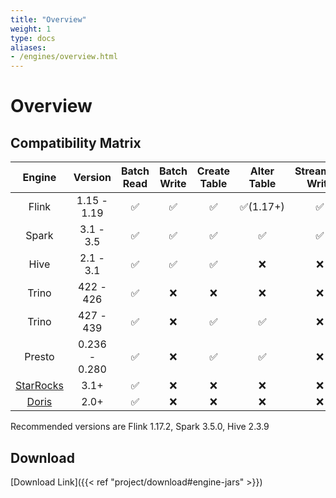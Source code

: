 ```yaml
---
title: "Overview"
weight: 1
type: docs
aliases:
- /engines/overview.html
---
```

<!--
Licensed to the Apache Software Foundation (ASF) under one
or more contributor license agreements.  See the NOTICE file
distributed with this work for additional information
regarding copyright ownership.  The ASF licenses this file
to you under the Apache License, Version 2.0 (the
"License"); you may not use this file except in compliance
with the License.  You may obtain a copy of the License at

  http://www.apache.org/licenses/LICENSE-2.0

Unless required by applicable law or agreed to in writing,
software distributed under the License is distributed on an
"AS IS" BASIS, WITHOUT WARRANTIES OR CONDITIONS OF ANY
KIND, either express or implied.  See the License for the
specific language governing permissions and limitations
under the License.
-->

# Overview

## Compatibility Matrix

|                                     Engine                                      |    Version    | Batch Read | Batch Write | Create Table | Alter Table | Streaming Write | Streaming Read | Batch Overwrite |
|:-------------------------------------------------------------------------------:|:-------------:|:----------:|:-----------:|:------------:|:-----------:|:---------------:|:--------------:|:---------------:|
|                                      Flink                                      |  1.15 - 1.19  |     ✅      |      ✅      |      ✅       |  ✅(1.17+)   |        ✅        |       ✅        |        ✅        |
|                                      Spark                                      |   3.1 - 3.5   |     ✅      |      ✅      |      ✅       |      ✅      |        ✅        |    ✅(3.3+)     |        ✅        |
|                                      Hive                                       |   2.1 - 3.1   |     ✅      |      ✅      |      ✅       |      ❌      |        ❌        |       ❌        |        ❌        |
|                                      Trino                                      |   422 - 426   |     ✅      |      ❌      |      ❌       |      ❌      |        ❌        |       ❌        |        ❌        |
|                                      Trino                                      |   427 - 439   |     ✅      |      ❌      |      ✅       |      ✅      |        ❌        |       ❌        |        ❌        |
|                                     Presto                                      | 0.236 - 0.280 |     ✅      |      ❌      |      ✅       |      ✅      |        ❌        |       ❌        |        ❌        |
| [StarRocks](https://docs.starrocks.io/docs/data_source/catalog/paimon_catalog/) |     3.1+      |     ✅      |      ❌      |      ❌       |      ❌      |        ❌        |       ❌        |        ❌        |
|     [Doris](https://doris.apache.org/docs/lakehouse/multi-catalog/paimon/)      |     2.0+      |     ✅      |      ❌      |      ❌       |      ❌      |        ❌        |       ❌        |        ❌        |

Recommended versions are Flink 1.17.2, Spark 3.5.0, Hive 2.3.9

## Download

[Download Link]({{< ref "project/download#engine-jars" >}})
